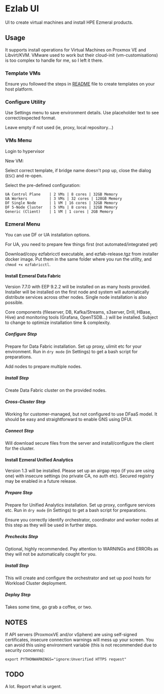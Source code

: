 # Ezlab UI

UI to create virtual machines and install HPE Ezmeral products.

## Usage

It supports install operations for Virtual Machines on Proxmox VE and Libvirt/KVM.
VMware used to work but their cloud-init (vm-customisations) is too complex to handle for me, so I left it there.


### Template VMs

Ensure you followed the steps in [README](README.md) file to create templates on your host platform.


### Configure Utility

Use Settings menu to save environment details. Use placeholder text to see correct/expected format.

Leave empty if not used (ie, proxy, local repository...)

### VMs Menu

Login to hypervisor

New VM:

Select correct template, if bridge name doesn't pop up, close the dialog (`ESC`) and re-open.

Select the pre-defined configuration:

    UA Control Plane    | 2 VMs | 8 cores | 32GB Memory
    UA Workers          | 3 VMs | 32 cores | 128GB Memory
    DF Single Node      | 1 VM | 16 cores | 32GB Memory
    DF 5-Node Cluster   | 5 VMs | 8 cores | 32GB Memory
    Generic (Client)    | 1 VM | 1 cores | 2GB Memory

### Ezmeral Menu

You can use DF or UA installation options.

For UA, you need to prepare few things first (not automated/integrated yet)

Download/copy ezfabricctl executable, and ezfab-release.tgz from installer docker image. Put them in the same folder where you run the utility, and `chmod +x ezfabricctl`.


#### Install Ezmeral Data Fabric

Version 7.7.0 with EEP 9.2.2 will be installed on as many hosts provided. Installer will be installed on the first node and system will automatically distribute services across other nodes. Single node installation is also possible.

Core components (fileserver, DB, Kafka/Streams, s3server, Drill, HBase, Hive) and monitoring tools (Grafana, OpenTSDB...) will be installed. Subject to change to optimize installation time & complexity.

##### Configure Step

Prepare for Data Fabric installation. Set up proxy, ulimit etc for your environment. Run in `dry mode` (in Settings) to get a bash script for preparations.

Add nodes to prepare multiple nodes.

##### Install Step

Create Data Fabric cluster on the provided nodes.

##### Cross-Cluster Step

Working for customer-managed, but not configured to use DFaaS model. It should be easy and straightforward to enable GNS using DFUI.

##### Connect Step

Will download secure files from the server and install/configure the client for the cluster.

#### Install Ezmeral Unified Analytics

Version 1.3 will be installed. Please set up an airgap repo (if you are using one) with insecure settings (no private CA, no auth etc). Secured registry may be enabled in a future release.


##### Prepare Step

Prepare for Unified Analytics installation. Set up proxy, configure services etc. Run in `dry mode` (in Settings) to get a bash script for preparations.

Ensure you correctly identify orchestrator, coordinator and worker nodes at this step as they will be used in further steps.

##### Prechecks Step

Optional, highly recommended. Pay attention to WARNINGs and ERRORs as they will not be automatically cought for you.

##### Install Step

This will create and configure the orchestrator and set up pool hosts for Workload Cluster deployment.

##### Deploy Step

Takes some time, go grab a coffee, or two.

## NOTES

If API servers (ProxmoxVE and/or vSphere) are using self-signed certificates, insecure connection warnings will mess up your screen. You can avoid this using environment variable (this is not recommended due to security concerns):

`export PYTHONWARNINGS="ignore:Unverified HTTPS request"`

## TODO

A lot. Report what is urgent.
